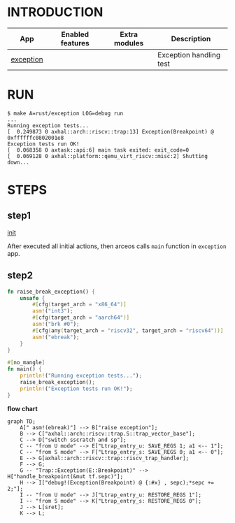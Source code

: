 # INTRODUCTION

| App | Enabled features | Extra modules | Description |
|-|-|-|-|
| [exception](../rust/exception/) | | | Exception handling test |

# RUN

```console
$ make A=rust/exception LOG=debug run
...
Running exception tests...
[  0.249873 0 axhal::arch::riscv::trap:13] Exception(Breakpoint) @ 0xffffffc0802001e8
Exception tests run OK!
[  0.068358 0 axtask::api:6] main task exited: exit_code=0
[  0.069128 0 axhal::platform::qemu_virt_riscv::misc:2] Shutting down...
```

# STEPS

## step1

[init](./init.md)

After executed all initial actions, then arceos calls `main` function in `exception` app.

## step2

``` Rust
fn raise_break_exception() {
    unsafe {
        #[cfg(target_arch = "x86_64")]
        asm!("int3");
        #[cfg(target_arch = "aarch64")]
        asm!("brk #0");
        #[cfg(any(target_arch = "riscv32", target_arch = "riscv64"))]
        asm!("ebreak");
    }
}

#[no_mangle]
fn main() {
    println!("Running exception tests...");
    raise_break_exception();
    println!("Exception tests run OK!");
}
```

**flow chart**

```mermaid
graph TD;
    A[" asm!(ebreak)"] --> B["raise exception"];
    B --> C["axhal::arch::riscv::trap.S::trap_vector_base"];
    C --> D["switch sscratch and sp"];
    C -- "from U mode" --> E["Ltrap_entry_u: SAVE_REGS 1; a1 <-- 1"];
    C -- "from S mode" --> F["Ltrap_entry_s: SAVE_REGS 0; a1 <-- 0"];
    E --> G[axhal::arch::riscv::trap::riscv_trap_handler];
    F --> G;
    G -- "Trap::Exception(E::Breakpoint)" --> H["handle_breakpoint(&mut tf.sepc)"];
    H --> I["debug!(Exception(Breakpoint) @ {:#x} , sepc);*sepc += 2;"];
    I -- "from U mode" --> J["Ltrap_entry_u: RESTORE_REGS 1"];
    I -- "from S mode" --> K["Ltrap_entry_s: RESTORE_REGS 0"];
    J --> L[sret];
    K --> L;
```
